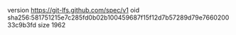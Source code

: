 version https://git-lfs.github.com/spec/v1
oid sha256:581751215e7c285fd0b02b100459687f15f12d7b57289d79e766020033c9b3fd
size 1962
